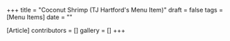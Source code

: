 +++
title = "Coconut Shrimp (TJ Hartford's Menu Item)"
draft = false
tags = [Menu Items]
date = ""

[Article]
contributors = []
gallery = []
+++